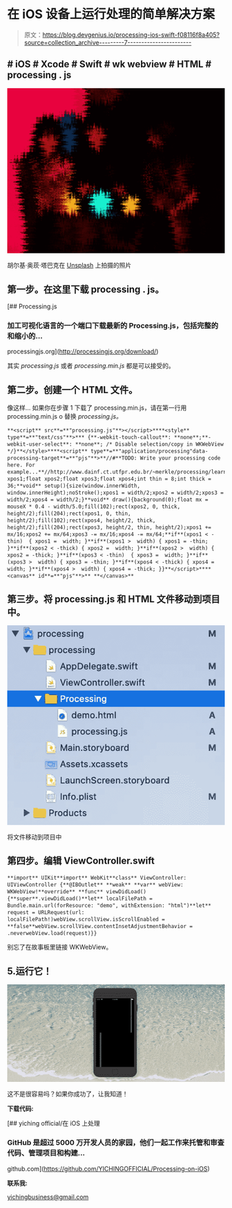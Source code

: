 # 在 iOS 设备上运行处理的简单解决方案

> 原文：<https://blog.devgenius.io/processing-ios-swift-f08116f8a405?source=collection_archive---------7----------------------->

## # iOS # Xcode # Swift # wk webview # HTML # processing . js

![](img/1c64864ae928e4ef6d170f5584d81083.png)

胡尔基·奥莰·塔巴克在 [Unsplash](https://unsplash.com?utm_source=medium&utm_medium=referral) 上拍摄的照片

## 第一步。在这里下载 processing . js。

 [## Processing.js

### 加工可视化语言的一个端口下载最新的 Processing.js，包括完整的和缩小的…

processingjs.org](http://processingjs.org/download/) 

其实 *processing.js* 或者 *processing.min.js* 都是可以接受的。

## 第二步。创建一个 HTML 文件。

像这样…
如果你在步骤 1 下载了 processing.min.js，请在第一行用 processing.min.js o 替换 *processing.js。*

```
**<script** src**=**"processing.js"**></script>****<style** type**=**"text/css"**>*** {**-webkit-touch-callout**: **none**;**-webkit-user-select**: **none**; /* Disable selection/copy in WKWebView */}**</style>****<script** type**=**"application/processing"data-processing-target**=**"pjs"**>**//#**TODO: Write your processing code here. For example...**//http://www.dainf.ct.utfpr.edu.br/~merkle/processing/learning/examples/distance1d.htmlfloat xpos1;float xpos2;float xpos3;float xpos4;int thin = 8;int thick = 36;**void** setup(){size(window.innerWidth, window.innerHeight);noStroke();xpos1 = width/2;xpos2 = width/2;xpos3 = width/2;xpos4 = width/2;}**void** draw(){background(0);float mx = mouseX * 0.4 - width/5.0;fill(102);rect(xpos2, 0, thick, height/2);fill(204);rect(xpos1, 0, thin, height/2);fill(102);rect(xpos4, height/2, thick, height/2);fill(204);rect(xpos3, height/2, thin, height/2);xpos1 += mx/16;xpos2 += mx/64;xpos3 -= mx/16;xpos4 -= mx/64;**if**(xpos1 < -thin)  { xpos1 =  width; }**if**(xpos1 >  width) { xpos1 = -thin; }**if**(xpos2 < -thick) { xpos2 =  width; }**if**(xpos2 >  width) { xpos2 = -thick; }**if**(xpos3 < -thin)  { xpos3 =  width; }**if**(xpos3 >  width) { xpos3 = -thin; }**if**(xpos4 < -thick) { xpos4 =  width; }**if**(xpos4 >  width) { xpos4 = -thick; }}**</script>****<canvas** id**=**"pjs"**>** **</canvas>**
```

## 第三步。将 processing.js 和 HTML 文件移动到项目中。

![](img/fc33a7604f6faf5e7b8119c8c155196b.png)

将文件移动到项目中

## 第四步。编辑 ViewController.swift

```
**import** UIKit**import** WebKit**class** ViewController: UIViewController {**@IBOutlet** **weak** **var** webView: WKWebView!**override** **func** viewDidLoad() {**super**.viewDidLoad()**let** localFilePath = Bundle.main.url(forResource: "demo", withExtension: "html")**let** request = URLRequest(url: localFilePath!)webView.scrollView.isScrollEnabled = **false**webView.scrollView.contentInsetAdjustmentBehavior = .neverwebView.load(request)}}
```

别忘了在故事板里链接 WKWebView。

## 5.运行它！

![](img/34ce264b652cea98836eb8c54f9a0925.png)

这不是很容易吗？如果你成功了，让我知道！

**下载代码:**

[](https://github.com/YICHINGOFFICIAL/Processing-on-iOS) [## yiching official/在 iOS 上处理

### GitHub 是超过 5000 万开发人员的家园，他们一起工作来托管和审查代码、管理项目和构建…

github.com](https://github.com/YICHINGOFFICIAL/Processing-on-iOS) 

**联系我:**

yichingbusiness@gmail.com